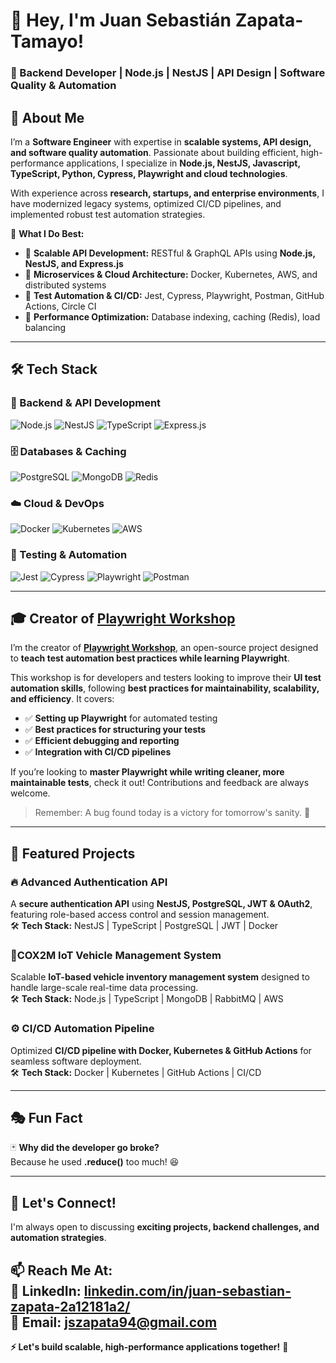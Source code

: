 # 👋 Hey, I'm Juan Sebastián Zapata-Tamayo!  
### 🚀 Backend Developer | Node.js | NestJS | API Design | Software Quality & Automation  

## 🌟 About Me  
I’m a **Software Engineer** with expertise in **scalable systems, API design, and software quality automation**. Passionate about building efficient, high-performance applications, I specialize in **Node.js, NestJS, Javascript, TypeScript, Python, Cypress, Playwright and cloud technologies**. 

With experience across **research, startups, and enterprise environments**, I have modernized legacy systems, optimized CI/CD pipelines, and implemented robust test automation strategies.  

🎯 **What I Do Best:**  
- 🔹 **Scalable API Development:** RESTful & GraphQL APIs using **Node.js, NestJS, and Express.js**  
- 🔹 **Microservices & Cloud Architecture:** Docker, Kubernetes, AWS, and distributed systems  
- 🔹 **Test Automation & CI/CD:** Jest, Cypress, Playwright, Postman, GitHub Actions, Circle CI  
- 🔹 **Performance Optimization:** Database indexing, caching (Redis), load balancing  
---

## 🛠️ Tech Stack  

### **🚀 Backend & API Development**  
![Node.js](https://img.shields.io/badge/Node.js-339933?style=for-the-badge&logo=node.js&logoColor=white) 
![NestJS](https://img.shields.io/badge/NestJS-E0234E?style=for-the-badge&logo=nestjs&logoColor=white)
![TypeScript](https://img.shields.io/badge/TypeScript-3178C6?style=for-the-badge&logo=typescript&logoColor=white)
![Express.js](https://img.shields.io/badge/Express.js-000000?style=for-the-badge&logo=express&logoColor=white)  

### **🗄️ Databases & Caching**  
![PostgreSQL](https://img.shields.io/badge/PostgreSQL-316192?style=for-the-badge&logo=postgresql&logoColor=white)
![MongoDB](https://img.shields.io/badge/MongoDB-47A248?style=for-the-badge&logo=mongodb&logoColor=white)
![Redis](https://img.shields.io/badge/Redis-DC382D?style=for-the-badge&logo=redis&logoColor=white)  

### **☁️ Cloud & DevOps**  
![Docker](https://img.shields.io/badge/Docker-2496ED?style=for-the-badge&logo=docker&logoColor=white)
![Kubernetes](https://img.shields.io/badge/Kubernetes-326CE5?style=for-the-badge&logo=kubernetes&logoColor=white)
![AWS](https://img.shields.io/badge/AWS-FF9900?style=for-the-badge&logo=amazonaws&logoColor=white)  

### **🧪 Testing & Automation**  
![Jest](https://img.shields.io/badge/Jest-C21325?style=for-the-badge&logo=jest&logoColor=white)
![Cypress](https://img.shields.io/badge/Cypress-17202C?style=for-the-badge&logo=cypress&logoColor=white)
![Playwright](https://img.shields.io/badge/Playwright-2EAD33?style=for-the-badge&logo=playwright&logoColor=white)
![Postman](https://img.shields.io/badge/Postman-FF6C37?style=for-the-badge&logo=postman&logoColor=white)  

---

## 🎓 Creator of [Playwright Workshop](https://github.com/ThormodzT/playwright-workshop)  

I’m the creator of **[Playwright Workshop](https://github.com/ThormodzT/playwright-workshop)**, an open-source project designed to **teach test automation best practices while learning Playwright**.  

This workshop is for developers and testers looking to improve their **UI test automation skills**, following **best practices for maintainability, scalability, and efficiency**. It covers:  
- ✅ **Setting up Playwright** for automated testing  
- ✅ **Best practices for structuring your tests**  
- ✅ **Efficient debugging and reporting**  
- ✅ **Integration with CI/CD pipelines**  

If you’re looking to **master Playwright while writing cleaner, more maintainable tests**, check it out! Contributions and feedback are always welcome.  

> Remember: A bug found today is a victory for tomorrow's sanity. 🎯
---

## 📌 Featured Projects  

### 🔥 Advanced Authentication API  
A **secure authentication API** using **NestJS, PostgreSQL, JWT & OAuth2**, featuring role-based access control and session management.  
🛠 **Tech Stack:** NestJS | TypeScript | PostgreSQL | JWT | Docker  

### 🚗COX2M IoT Vehicle Management System 
Scalable **IoT-based vehicle inventory management system** designed to handle large-scale real-time data processing.  
🛠 **Tech Stack:** Node.js | TypeScript | MongoDB | RabbitMQ | AWS  

### ⚙️ CI/CD Automation Pipeline 
Optimized **CI/CD pipeline with Docker, Kubernetes & GitHub Actions** for seamless software deployment.  
🛠 **Tech Stack:** Docker | Kubernetes | GitHub Actions | CI/CD  

---

## 🎭 Fun Fact  

🃏 **Why did the developer go broke?**  
Because he used **.reduce()** too much! 😆  

---

## 🚀 Let's Connect!  
I'm always open to discussing **exciting projects, backend challenges, and automation strategies**.  

📫 **Reach Me At:**  
🔹 **LinkedIn:** [linkedin.com/in/juan-sebastian-zapata-2a12181a2/](https://linkedin.com/in/juan-sebastian-zapata-2a12181a2/)  
🔹 **Email:** jszapata94@gmail.com  
---

**⚡ Let's build scalable, high-performance applications together!** 🚀  
